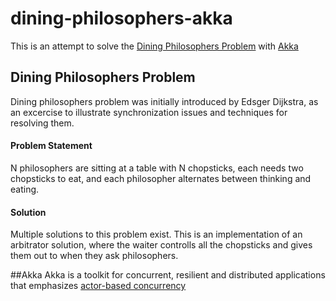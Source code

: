 # dining-philosophers-akka
This is an attempt to solve the [Dining Philosophers Problem](https://en.wikipedia.org/wiki/Dining_philosophers_problem) with [Akka](http://akka.io)
## Dining Philosophers Problem
Dining philosophers problem was initially introduced by Edsger Dijkstra, as an excercise to illustrate synchronization issues and techniques for resolving them.

#### Problem Statement
N philosophers are sitting at a table with N chopsticks, each needs two chopsticks to eat, and each philosopher alternates between thinking and eating.

#### Solution
Multiple solutions to this problem exist.
This is an implementation of an arbitrator solution, where the waiter controlls all the chopsticks and gives them out to when they ask philosophers.

##Akka
Akka is a toolkit for concurrent, resilient and distributed applications that emphasizes [actor-based concurrency](https://en.wikipedia.org/wiki/Actor_model)

